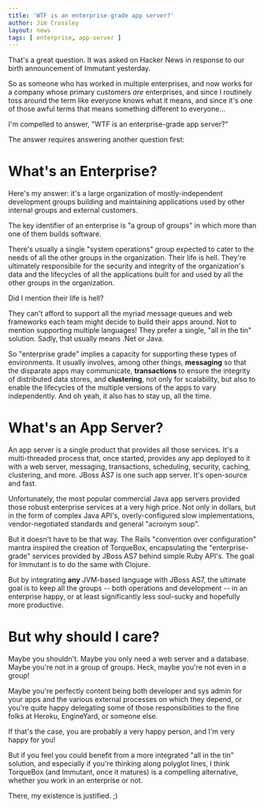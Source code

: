 ```yaml
---
title: 'WTF is an enterprise-grade app server?'
author: Jim Crossley
layout: news
tags: [ enterprise, app-server ]
---
```


That's a great question. It was asked on Hacker News in response to
our birth announcement of Immutant yesterday.

So as someone who has worked in multiple enterprises, and now works
for a company whose primary customers *are* enterprises, and since I
routinely toss around the term like everyone knows what it means, and
since it's one of those awful terms that means something different to
everyone...

I'm compelled to answer, "WTF is an enterprise-grade app server?"

The answer requires answering another question first: 

# What's an Enterprise? 

Here's my answer: it's a large organization of mostly-independent
development groups building and maintaining applications used by other
internal groups and external customers.

The key identifier of an enterprise is "a group of groups" in which
more than one of them builds software.

There's usually a single "system operations" group expected to cater
to the needs of all the other groups in the organization. Their life
is hell. They're ultimately responsibile for the security and
integrity of the organization's data and the lifecycles of all the
applications built for and used by all the other groups in the
organization.

Did I mention their life is hell?

They can't afford to support all the myriad message queues and web
frameworks each team might decide to build their apps around. Not to
mention supporting multiple languages! They prefer a single, "all in
the tin" solution. Sadly, that usually means .Net or Java.

So "enterprise grade" implies a capacity for supporting these types of
environments. It usually involves, among other things, **messaging**
so that the disparate apps may communicate, **transactions** to ensure
the integrity of distributed data stores, and **clustering**, not only
for scalability, but also to enable the lifecycles of the multiple
versions of the apps to vary independently. And oh yeah, it also has
to stay up, all the time.

# What's an App Server?

An app server is a single product that provides all those
services. It's a multi-threaded process that, once started, provides
any app deployed to it with a web server, messaging, transactions,
scheduling, security, caching, clustering, and more. JBoss AS7 is one
such app server. It's open-source and fast.

Unfortunately, the most popular commercial Java app servers provided
those robust enterprise services at a very high price. Not only in
dollars, but in the form of complex Java API's, overly-configured
slow implementations, vendor-negotiated standards and general "acronym
soup".

But it doesn't have to be that way. The Rails "convention over
configuration" mantra inspired the creation of TorqueBox,
encapsulating the "enterprise-grade" services provided by JBoss AS7
behind simple Ruby API's. The goal for Immutant is to do the same with
Clojure.

But by integrating **any** JVM-based language with JBoss AS7, the
ultimate goal is to keep all the groups -- both operations and
development -- in an enterprise happy, or at least significantly less
soul-sucky and hopefully more productive.

# But why should I care?

Maybe you shouldn't. Maybe you only need a web server and a
database. Maybe you're not in a group of groups. Heck, maybe you're
not even in a group!

Maybe you're perfectly content being both developer and sys admin for
your apps and the various external processes on which they depend, or
you're quite happy delegating some of those responsibilities to the
fine folks at Heroku, EngineYard, or someone else.

If that's the case, you are probably a very happy person, and I'm very
happy for you!

But if you feel you could benefit from a more integrated "all in the
tin" solution, and especially if you're thinking along polyglot lines,
I think TorqueBox (and Immutant, once it matures) is a compelling
alternative, whether you work in an enterprise or not.

There, my existence is justified. ;)
